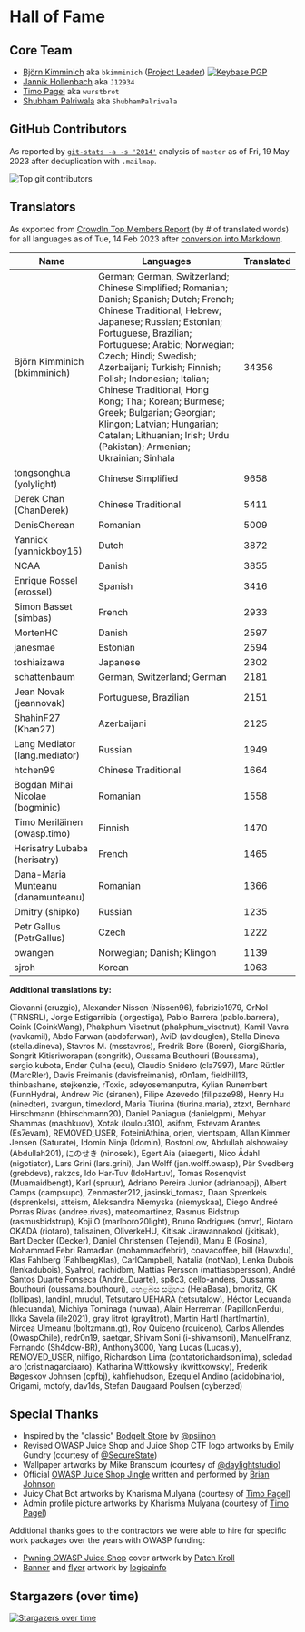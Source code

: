 # Hall of Fame

## Core Team

- [Björn Kimminich](https://github.com/bkimminich) aka `bkimminich`
  ([Project Leader](https://www.owasp.org/index.php/Projects/Project_Leader_Responsibilities))
  [![Keybase PGP](https://img.shields.io/keybase/pgp/bkimminich)](https://keybase.io/bkimminich)
- [Jannik Hollenbach](https://github.com/J12934) aka `J12934`
- [Timo Pagel](https://github.com/wurstbrot) aka `wurstbrot`
- [Shubham Palriwala](https://github.com/ShubhamPalriwala) aka `ShubhamPalriwala`

## GitHub Contributors

As reported by  [`git-stats -a -s '2014'`](https://www.npmjs.com/package/git-stats) analysis of `master` as of Fri, 19 May
2023 after deduplication with `.mailmap`.

![Top git contributors](screenshots/git-stats.png)

## Translators

As exported from
[CrowdIn Top Members Report](https://crowdin.com/project/owasp-juice-shop/reports/top-members)
(by # of translated words) for all languages as of Tue, 14 Feb 2023 after
[conversion into Markdown](https://thisdavej.com/copy-table-in-excel-and-paste-as-a-markdown-table/).

| Name                               | Languages                                                                                                                                                                                                                                                                                                                                                                                                                                                                               | Translated |
|------------------------------------|-----------------------------------------------------------------------------------------------------------------------------------------------------------------------------------------------------------------------------------------------------------------------------------------------------------------------------------------------------------------------------------------------------------------------------------------------------------------------------------------|------------|
| Björn Kimminich (bkimminich)       | German; German, Switzerland; Chinese Simplified; Romanian; Danish; Spanish; Dutch; French; Chinese Traditional; Hebrew; Japanese; Russian; Estonian; Portuguese, Brazilian; Portuguese; Arabic; Norwegian; Czech; Hindi; Swedish; Azerbaijani; Turkish; Finnish; Polish; Indonesian; Italian; Chinese Traditional, Hong Kong; Thai; Korean; Burmese; Greek; Bulgarian; Georgian; Klingon; Latvian; Hungarian; Catalan; Lithuanian; Irish; Urdu (Pakistan); Armenian; Ukrainian; Sinhala | 34356      |
| tongsonghua (yolylight)            | Chinese Simplified                                                                                                                                                                                                                                                                                                                                                                                                                                                                      | 9658       |
| Derek Chan (ChanDerek)             | Chinese Traditional                                                                                                                                                                                                                                                                                                                                                                                                                                                                     | 5411       |
| DenisCherean                       | Romanian                                                                                                                                                                                                                                                                                                                                                                                                                                                                                | 5009       |
| Yannick (yannickboy15)             | Dutch                                                                                                                                                                                                                                                                                                                                                                                                                                                                                   | 3872       |
| NCAA                               | Danish                                                                                                                                                                                                                                                                                                                                                                                                                                                                                  | 3855       |
| Enrique Rossel (erossel)           | Spanish                                                                                                                                                                                                                                                                                                                                                                                                                                                                                 | 3416       |
| Simon Basset (simbas)              | French                                                                                                                                                                                                                                                                                                                                                                                                                                                                                  | 2933       |
| MortenHC                           | Danish                                                                                                                                                                                                                                                                                                                                                                                                                                                                                  | 2597       |
| janesmae                           | Estonian                                                                                                                                                                                                                                                                                                                                                                                                                                                                                | 2594       |
| toshiaizawa                        | Japanese                                                                                                                                                                                                                                                                                                                                                                                                                                                                                | 2302       |
| schattenbaum                       | German, Switzerland; German                                                                                                                                                                                                                                                                                                                                                                                                                                                             | 2181       |
| Jean Novak (jeannovak)             | Portuguese, Brazilian                                                                                                                                                                                                                                                                                                                                                                                                                                                                   | 2151       |
| ShahinF27 (Khan27)                 | Azerbaijani                                                                                                                                                                                                                                                                                                                                                                                                                                                                             | 2125       |
| Lang Mediator (lang.mediator)      | Russian                                                                                                                                                                                                                                                                                                                                                                                                                                                                                 | 1949       |
| htchen99                           | Chinese Traditional                                                                                                                                                                                                                                                                                                                                                                                                                                                                     | 1664       |
| Bogdan Mihai Nicolae (bogminic)    | Romanian                                                                                                                                                                                                                                                                                                                                                                                                                                                                                | 1558       |
| Timo Meriläinen (owasp.timo)       | Finnish                                                                                                                                                                                                                                                                                                                                                                                                                                                                                 | 1470       |
| Herisatry Lubaba (herisatry)       | French                                                                                                                                                                                                                                                                                                                                                                                                                                                                                  | 1465       |
| Dana-Maria Munteanu (danamunteanu) | Romanian                                                                                                                                                                                                                                                                                                                                                                                                                                                                                | 1366       |
| Dmitry (shipko)                    | Russian                                                                                                                                                                                                                                                                                                                                                                                                                                                                                 | 1235       |
| Petr Gallus (PetrGallus)           | Czech                                                                                                                                                                                                                                                                                                                                                                                                                                                                                   | 1222       |
| owangen                            | Norwegian; Danish; Klingon                                                                                                                                                                                                                                                                                                                                                                                                                                                              | 1139       |
| sjroh                              | Korean                                                                                                                                                                                                                                                                                                                                                                                                                                                                                  | 1063       |

**Additional translations by:**

Giovanni (cruzgio), Alexander Nissen (Nissen96), fabrizio1979, OrNol (TRNSRL), Jorge Estigarribia (jorgestiga), Pablo Barrera (pablo.barrera), Coink (CoinkWang), Phakphum Visetnut (phakphum_visetnut), Kamil Vavra (vavkamil), Abdo Farwan (abdofarwan), AviD (avidouglen), Stella Dineva (stella.dineva), Stavros M. (msstavros), Fredrik Bore (Boren), GiorgiSharia, Songrit Kitisriworapan (songritk), Oussama Bouthouri (Boussama), sergio.kubota, Ender Çulha (ecu), Claudio Snidero (cla7997), Marc Rüttler (MarcRler), Davis Freimanis (davisfreimanis), r0n1am, fieldhill13, thinbashane, stejkenzie, rToxic, adeyosemanputra, Kylian Runembert (FunnHydra), Andrew Pio (siranen), Filipe Azevedo (filipaze98), Henry Hu (ninedter), zvargun, timexlord, Maria Tiurina (tiurina.maria), ztzxt, Bernhard Hirschmann (bhirschmann20), Daniel Paniagua (danielgpm), Mehyar Shammas (mashkuov), Xotak (loulou310), asifnm, Estevam Arantes (Es7evam), REMOVED_USER, FoteiniAthina, orjen, vientspam, Allan Kimmer Jensen (Saturate), Idomin Ninja (Idomin), BostonLow, Abdullah alshowaiey (Abdullah201), にのせき (ninoseki), Egert Aia (aiaegert), Nico Ådahl (nigotiator), Lars Grini (lars.grini), Jan Wolff (jan.wolff.owasp), Pär Svedberg (grebdevs), rakzcs, Ido Har-Tuv (IdoHartuv), Tomas Rosenqvist (Muamaidbengt), Karl (spruur), Adriano Pereira Junior (adrianoapj), Albert Camps (campsupc), Zenmaster212, jasinski_tomasz, Daan Sprenkels (dsprenkels), atteism, Aleksandra Niemyska (niemyskaa), Diego Andreé Porras Rivas (andree.rivas), mateomartinez, Rasmus Bidstrup (rasmusbidstrup), Koji O (marlboro20light), Bruno Rodrigues (bmvr), Riotaro OKADA (riotaro), talisainen, OliverkeHU, Kitisak Jirawannakool (jkitisak), Bart Decker (Decker), Daniel Christensen (Tejendi), Manu B (Rosina), Mohammad Febri Ramadlan (mohammadfebrir), coavacoffee, bill (Hawxdu), Klas Fahlberg (FahlbergKlas), CarlCampbell, Natalia (notNao), Lenka Dubois (lenkadubois), Syahrol, rachidbm, Mattias Persson (mattiasbpersson), André Santos Duarte Fonseca (Andre_Duarte), sp8c3, cello-anders, Oussama Bouthouri (oussama.bouthouri), හෙළබස සමූහය (HelaBasa), bmoritz, GK (lollipas), landinl, mrudul, Tetsutaro UEHARA (tetsutalow), Héctor Lecuanda (hlecuanda), Michiya Tominaga (nuwaa), Alain Herreman (PapillonPerdu), Ilkka Savela (ile2021), gray litrot (graylitrot), Martin Hartl (hartlmartin), Mircea Ulmeanu (boltzmann.gt), Roy Quiceno (rquiceno), Carlos Allendes (OwaspChile), redr0n19, saetgar, Shivam Soni (i-shivamsoni), ManuelFranz, Fernando (Sh4dow-BR), Anthony3000, Yang Lucas (Lucas.y), REMOVED_USER, nilfigo, Richardson Lima (contatorichardsonlima), soledad aro (cristinagarciaaro), Katharina Wittkowsky (kwittkowsky), Frederik Bøgeskov Johnsen (cpfbj), kahfiehudson, Ezequiel Andino (acidobinario), Origami, motofy, dav1ds, Stefan Daugaard Poulsen (cyberzed)

## Special Thanks

* Inspired by the "classic"
  [BodgeIt Store](https://github.com/psiinon/bodgeit) by
  [@psiinon](https://github.com/psiinon)
* Revised OWASP Juice Shop and Juice Shop CTF logo artworks by Emily Gundry (courtesy
  of [@SecureState](https://github.com/SecureState))
* Wallpaper artworks by Mike Branscum (courtesy of
  [@daylightstudio](https://github.com/daylightstudio))
* Official
  [OWASP Juice Shop Jingle](https://soundcloud.com/braimee/owasp-juice-shop-jingle)
  written and performed by [Brian Johnson](https://github.com/braimee)
* Juicy Chat Bot artworks by Kharisma Mulyana (courtesy of
  [Timo Pagel](https://github.com/wurstbrot/))
* Admin profile picture artworks by Kharisma Mulyana (courtesy of
  [Timo Pagel](https://github.com/wurstbrot/))

Additional thanks goes to the contractors we were able to hire for specific work packages over the years with OWASP funding:

* [Pwning OWASP Juice Shop](https://leanpub.com/juice-shop) cover artwork
  by [Patch Kroll](https://99designs.de/profiles/3099878)
* [Banner](https://github.com/OWASP/owasp-swag/tree/master/projects/juice-shop/banners)
  and
  [flyer](https://github.com/OWASP/owasp-swag/tree/master/projects/juice-shop/flyers)
  artwork by [logicainfo](https://99designs.de/profiles/logicainfo)

## Stargazers (over time)

[![Stargazers over time](https://starchart.cc/juice-shop/juice-shop.svg)](https://starchart.cc/juice-shop/juice-shop)
